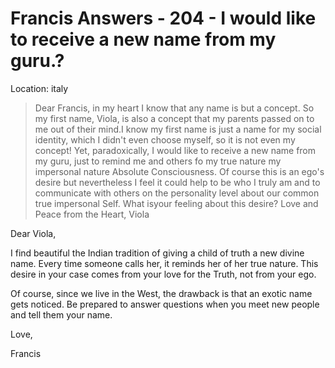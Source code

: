 # Francis Answers - 204 - I would like to receive a new name from my guru.?

Location: italy

>Dear Francis, in my heart I know that any name is but a concept. So my first name, Viola, is also a concept that my parents passed on to me out of their mind.I know my first name is just a name for my social identity, which I didn't even choose myself, so it is not even my concept! Yet, paradoxically, I would like to receive a new name from my guru, just to remind me and others fo my true nature my impersonal nature Absolute Consciousness. Of course this is an ego's desire but nevertheless I feel it could help to be who I truly am and to communicate with others on the personality level about our common true impersonal Self. What isyour feeling about this desire? Love and Peace from the Heart, Viola

Dear Viola,

I find beautiful the Indian tradition of giving a child of truth a new divine name. Every time someone calls her, it reminds her of her true nature. This desire in your case comes from your love for the Truth, not from your ego.

Of course, since we live in the West, the drawback is that an exotic name gets noticed. Be prepared to answer questions when you meet new people and tell them your name.

Love,

Francis